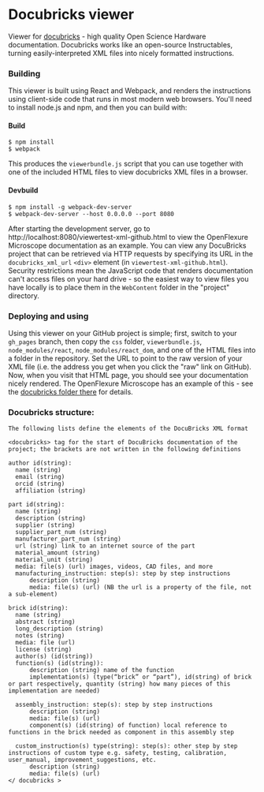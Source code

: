﻿Docubricks viewer
===========================

Viewer for [docubricks](http://docubricks.com/) - high quality Open Science Hardware documentation.  Docubricks works like an open-source Instructables, turning easily-interpreted XML files into nicely formatted instructions.

### Building
This viewer is built using React and Webpack, and renders the instructions using client-side code that runs in most modern web browsers.  You'll need to install node.js and npm, and then you can build with:


#### Build
```
$ npm install
$ webpack
```
This produces the ``viewerbundle.js`` script that you can use together with one of the included HTML files to view docubricks XML files in a browser.

#### Devbuild
```
$ npm install -g webpack-dev-server
$ webpack-dev-server --host 0.0.0.0 --port 8080

```
After starting the development server, go to http://localhost:8080/viewertest-xml-github.html to view the OpenFlexure Microscope documentation as an example.  You can view any DocuBricks project that can be retrieved via HTTP requests by specifying its URL in the ``docubricks_xml_url`` ``<div>`` element (in ``viewertest-xml-github.html``).  Security restrictions mean the JavaScript code that renders documentation can't access files on your hard drive - so the easiest way to view files you have locally is to place them in the ``WebContent`` folder in the "project" directory.

### Deploying and using
Using this viewer on your GitHub project is simple; first, switch to your ``gh_pages`` branch, then copy the ``css`` folder, ``viewerbundle.js``, ``node_modules/react``, ``node_modules/react_dom``, and one of the HTML files into a folder in the repository.  Set the URL to point to the raw version of your XML file (i.e. the address you get when you click the "raw" link on GitHub).  Now, when you visit that HTML page, you should see your documentation nicely rendered.  The OpenFlexure Microscope has an example of this - see the [docubricks folder there](https://github.com/rwb27/openflexure_microscope/tree/gh-pages/docubricks) for details.


### Docubricks structure:

```
The following lists define the elements of the DocuBricks XML format

<docubricks> tag for the start of DocuBricks documentation of the project; the brackets are not written in the following definitions

author id(string):
  name (string)
  email (string)
  orcid (string)
  affiliation (string)

part id(string):
  name (string)
  description (string)
  supplier (string)
  supplier_part_num (string)
  manufacturer_part_num (string)
  url (string) link to an internet source of the part
  material_amount (string)
  material_unit (string)
  media: file(s) (url) images, videos, CAD files, and more
  manufacturing_instruction: step(s): step by step instructions
      description (string)
      media: file(s) (url) (NB the url is a property of the file, not a sub-element)

brick id(string):
  name (string)
  abstract (string)
  long_description (string)
  notes (string)
  media: file (url)
  license (string)
  author(s) (id(string))
  function(s) (id(string)):
      description (string) name of the function
      implementation(s) (type(“brick” or “part”), id(string) of brick or part respectively, quantity (string) how many pieces of this implementation are needed)

  assembly_instruction: step(s): step by step instructions
      description (string)
      media: file(s) (url)
      component(s) (id(string) of function) local reference to functions in the brick needed as component in this assembly step

  custom_instruction(s) type(string): step(s): other step by step instructions of custom type e.g. safety, testing, calibration, user_manual, improvement_suggestions, etc.
      description (string)
      media: file(s) (url)
</ docubricks >

```

